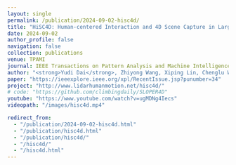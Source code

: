 ```yaml
---
layout: single
permalink: /publication/2024-09-02-hisc4d/
title: "HiSC4D: Human-centered Interaction and 4D Scene Capture in Large-scale Space Using Wearable IMUs and LiDAR"
date: 2024-09-02
author_profile: false
navigation: false
collection: publications
venue: TPAMI
journal: IEEE Transactions on Pattern Analysis and Machine Intelligence
author: "<strong>Yudi Dai</strong>, Zhiyong Wang, Xiping Lin, Chenglu Wen<sup>*</sup>, Lan Xu, Siqi Shen, Yuexin Ma, Cheng Wang"
paper: "https://ieeexplore.ieee.org/xpl/RecentIssue.jsp?punumber=34"
project: "http://www.lidarhumanmotion.net/hisc4d/"
# code: "https://github.com/climbingdaily/SLOPER4D"
youtube: "https://www.youtube.com/watch?v=ugMDNg4Iecs"
videopath: "/images/hisc4d.mp4"

redirect_from: 
  - "/publication/2024-09-02-hisc4d.html"
  - "/publication/hisc4d.html"
  - "/publication/hisc4d/"
  - "/hisc4d/"
  - "/hisc4d.html"
---
```

<head>
  <meta http-equiv="Refresh" content="0; URL=http://www.lidarhumanmotion.net/hisc4d/" />
</head>